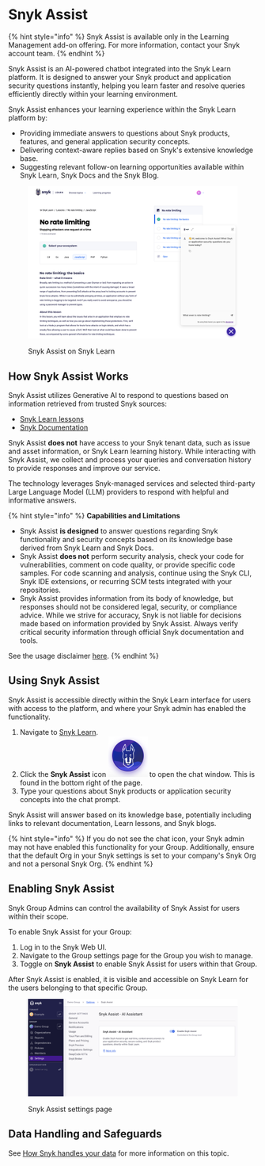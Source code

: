 # Snyk Assist

{% hint style="info" %}
Snyk Assist is available only in the Learning Management add-on offering. For more information, contact your Snyk account team.
{% endhint %}

Snyk Assist is an AI-powered chatbot integrated into the Snyk Learn platform. It is designed to answer your Snyk product and application security questions instantly, helping you learn faster and resolve queries efficiently directly within your learning environment.

Snyk Assist enhances your learning experience within the Snyk Learn platform by:

* Providing immediate answers to questions about Snyk products, features, and general application security concepts.
* Delivering context-aware replies based on Snyk's extensive knowledge base.
* Suggesting relevant follow-on learning opportunities available within Snyk Learn, Snyk Docs and the Snyk Blog.

<figure><img src="../.gitbook/assets/Screenshot 2025-04-24 at 14.52.22.png" alt=""><figcaption><p>Snyk Assist on Snyk Learn</p></figcaption></figure>

## How Snyk Assist Works

Snyk Assist utilizes Generative AI to respond to questions based on information retrieved from trusted Snyk sources:

* [Snyk Learn lessons](https://learn.snyk.io/catalog/?format=lesson)
* [Snyk Documentation](../)&#x20;

Snyk Assist **does not** have access to your Snyk tenant data, such as issue and asset information, or Snyk Learn learning history. While interacting with Snyk Assist, we collect and process your queries and conversation history to provide responses and improve our service.&#x20;

The technology leverages Snyk-managed services and selected third-party Large Language Model (LLM) providers to respond with helpful and informative answers.&#x20;

{% hint style="info" %}
**Capabilities and Limitations**

* Snyk Assist **is designed** to answer questions regarding Snyk functionality and security concepts based on its knowledge base derived from Snyk Learn and Snyk Docs.
* Snyk Assist **does not** perform security analysis, check your code for vulnerabilities, comment on code quality, or provide specific code samples. For code scanning and analysis, continue using the Snyk CLI, Snyk IDE extensions, or recurring SCM tests integrated with your repositories.&#x20;
* Snyk Assist provides information from its body of knowledge, but responses should not be considered legal, security, or compliance advice. While we strive for accuracy, Snyk is not liable for decisions made based on information provided by Snyk Assist. Always verify critical security information through official Snyk documentation and tools.

See the usage disclaimer [here](https://snyk.io/policies/snyk-assist-disclaimer).
{% endhint %}

## Using Snyk Assist

Snyk Assist is accessible directly within the Snyk Learn interface for users with access to the platform, and where your Snyk admin has enabled the functionality.

1. Navigate to [Snyk Learn](https://learn.snyk.io).
2. Click the **Snyk Assist** icon <img src="../.gitbook/assets/Screenshot 2025-04-25 at 14.50.54.png" alt="" data-size="line"> to open the chat window. This is found in the bottom right of the page.
3. Type your questions about Snyk products or application security concepts into the chat prompt.

Snyk Assist will answer based on its knowledge base, potentially including links to relevant documentation, Learn lessons, and Snyk blogs.

{% hint style="info" %}
If you do not see the chat icon, your Snyk admin may not have enabled this functionality for your Group. Additionally, ensure that the default Org in your Snyk settings is set to your company's Snyk Org and not a personal Snyk Org.
{% endhint %}

## Enabling Snyk Assist

Snyk Group Admins can control the availability of Snyk Assist for users within their scope.

To enable Snyk Assist for your Group:

1. Log in to the Snyk Web UI.
2. Navigate to the Group settings page for the Group you wish to manage.
3. Toggle on **Snyk Assist** to enable Snyk Assist for users within that Group.

After Snyk Assist is enabled, it is visible and accessible on Snyk Learn for the users belonging to that specific Group.

<figure><img src="../.gitbook/assets/Screenshot 2025-04-29 at 17.53.20.png" alt=""><figcaption><p>Snyk Assist settings page</p></figcaption></figure>

## Data Handling and Safeguards

See [How Snyk handles your data](../working-with-snyk/how-snyk-handles-your-data.md#snyk-learn) for more information on this topic.
